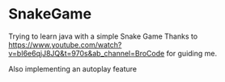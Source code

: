 # SnakeGame
 Trying to learn java with a simple Snake Game
Thanks to https://www.youtube.com/watch?v=bI6e6qjJ8JQ&t=970s&ab_channel=BroCode for guiding me.

Also implementing an autoplay feature
